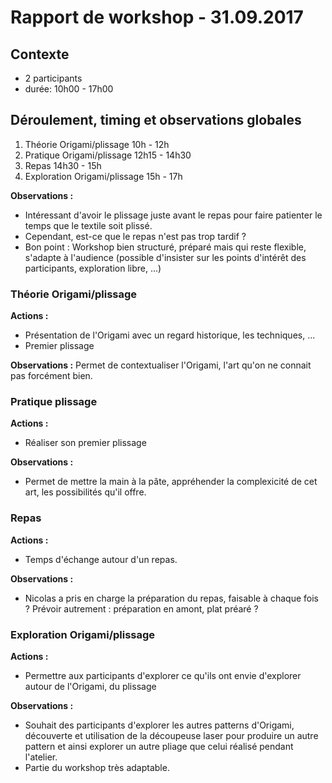 # Rapport de workshop - 31.09.2017

## Contexte
- 2 participants
- durée: 10h00 - 17h00

## Déroulement, timing et observations globales
1. Théorie Origami/plissage 10h - 12h
2. Pratique Origami/plissage 12h15 - 14h30
3. Repas 14h30 - 15h
4. Exploration Origami/plissage 15h - 17h

**Observations :** 
- Intéressant d'avoir le plissage juste avant le repas pour faire patienter le temps que le textile soit plissé.
- Cependant, est-ce que le repas n'est pas trop tardif ?
- Bon point : Workshop bien structuré, préparé mais qui reste flexible, s'adapte à l'audience (possible d'insister sur les points d'intérêt des participants, exploration libre, ...)

### Théorie Origami/plissage
**Actions :** 
- Présentation de l'Origami avec un regard historique, les techniques, ...
- Premier plissage

**Observations :** 
Permet de contextualiser l'Origami, l'art qu'on ne connait pas forcément bien.

### Pratique plissage
**Actions :** 
- Réaliser son premier plissage

**Observations :** 
- Permet de mettre la main à la pâte, appréhender la complexicité de cet art, les possibilités qu'il offre.

### Repas
**Actions :** 
- Temps d'échange autour d'un repas.

**Observations :** 
- Nicolas a pris en charge la préparation du repas, faisable à chaque fois ? Prévoir autrement : préparation en amont, plat préaré ?  

### Exploration Origami/plissage
**Actions :** 
- Permettre aux participants d'explorer ce qu'ils ont envie d'explorer autour de l'Origami, du plissage

**Observations :** 
- Souhait des participants d'explorer les autres patterns d'Origami, découverte et utilisation de la découpeuse laser pour produire un autre pattern et ainsi explorer un autre pliage que celui réalisé pendant l'atelier.
- Partie du workshop très adaptable.

